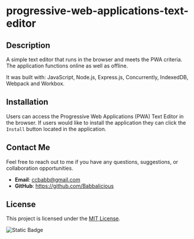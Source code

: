 # progressive-web-applications-text-editor

## **Description**

A simple text editor that runs in the browser and meets the PWA criteria. The application functions online as well as offline.

It was built with: JavaScript, Node.js, Express.js, Concurrently, IndexedDB, Webpack and Workbox.

## Installation

Users can access the Progressive Web Applications (PWA) Text Editor in the browser. If users would like to install the application they can click the `Install` button located in the application.

## Contact Me

Feel free to reach out to me if you have any questions, suggestions, or collaboration opportunities.

- **Email**: ccbabb@gmail.com
- **GitHub**: https://github.com/Babbalicious

## License

This project is licensed under the [MIT License](https://opensource.org/licenses/MIT).

![Static Badge](https://img.shields.io/badge/license-MIT-brightgreen)
